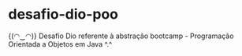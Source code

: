 # desafio-dio-poo
{(◠‿◠)} Desafio Dio referente à abstração bootcamp - Programação Orientada a Objetos em Java ^.^
